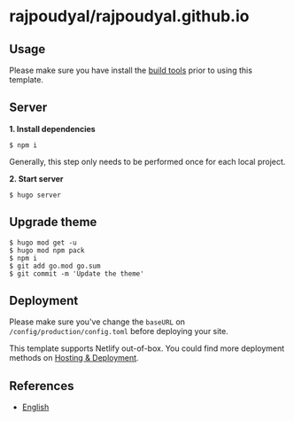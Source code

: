 # rajpoudyal/rajpoudyal.github.io

## Usage

Please make sure you have install the [build tools](https://hbs.razonyang.com/en/docs/getting-started/#build-tools) prior to using this template.

## Server

**1. Install dependencies**

```shell
$ npm i
```

Generally, this step only needs to be performed once for each local project.

**2. Start server**

```shell
$ hugo server
```

## Upgrade theme

```shell
$ hugo mod get -u
$ hugo mod npm pack
$ npm i
$ git add go.mod go.sum
$ git commit -m 'Update the theme'
```

## Deployment

Please make sure you've change the `baseURL` on `/config/production/config.toml` before deploying your site.

This template supports Netlify out-of-box. You could find more deployment methods on [Hosting & Deployment](https://gohugo.io/hosting-and-deployment/).

## References

- [English](https://hbs.razonyang.com/en)
